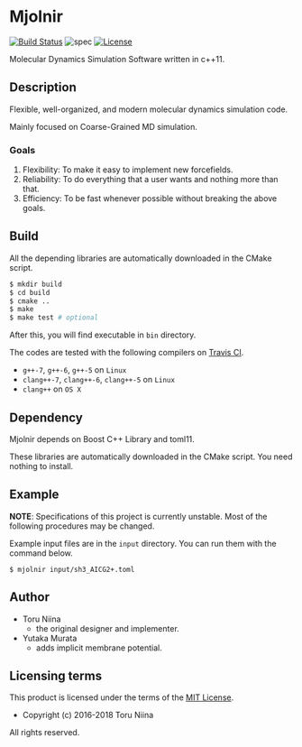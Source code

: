 Mjolnir
==========

[![Build Status](https://travis-ci.org/ToruNiina/Mjolnir.svg?branch=master)](https://travis-ci.org/ToruNiina/Mjolnir)
![spec](https://img.shields.io/badge/spec-unstable-orange.svg)
[![License](https://img.shields.io/badge/license-MIT-blue.svg?style=flat)](LICENSE)

Molecular Dynamics Simulation Software written in c++11.

## Description

Flexible, well-organized, and modern molecular dynamics simulation code.

Mainly focused on Coarse-Grained MD simulation.

### Goals

1. Flexibility: To make it easy to implement new forcefields.
2. Reliability: To do everything that a user wants and nothing more than that.
3. Efficiency: To be fast whenever possible without breaking the above goals.

## Build

All the depending libraries are automatically downloaded in the CMake script.

```sh
$ mkdir build
$ cd build
$ cmake ..
$ make
$ make test # optional
```

After this, you will find executable in `bin` directory.

The codes are tested with the following compilers on [Travis CI](https://travis-ci.org/ToruNiina/Mjolnir).
- `g++-7`, `g++-6`, `g++-5` on `Linux`
- `clang++-7`, `clang++-6`, `clang++-5` on `Linux`
- `clang++` on `OS X`

## Dependency

Mjolnir depends on Boost C++ Library and toml11.

These libraries are automatically downloaded in the CMake script.
You need nothing to install.

## Example

__NOTE__: Specifications of this project is currently unstable.
Most of the following procedures may be changed.

Example input files are in the `input` directory.
You can run them with the command below.

```console
$ mjolnir input/sh3_AICG2+.toml
```

## Author

* Toru Niina
  * the original designer and implementer.
* Yutaka Murata
  * adds implicit membrane potential.

## Licensing terms

This product is licensed under the terms of the [MIT License](LICENSE).

- Copyright (c) 2016-2018 Toru Niina

All rights reserved.
